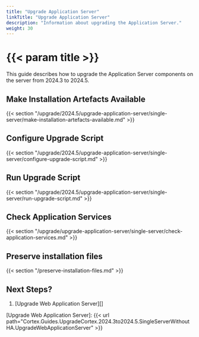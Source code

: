 ```yaml
---
title: "Upgrade Application Server"
linkTitle: "Upgrade Application Server"
description: "Information about upgrading the Application Server."
weight: 30
---
```


# {{< param title >}}

This guide describes how to upgrade the Application Server components on the server from 2024.3 to 2024.5.

## Make Installation Artefacts Available

{{< section "/upgrade/2024.5/upgrade-application-server/single-server/make-installation-artefacts-available.md" >}}

## Configure Upgrade Script

{{< section "/upgrade/2024.5/upgrade-application-server/single-server/configure-upgrade-script.md" >}}

## Run Upgrade Script

{{< section "/upgrade/2024.5/upgrade-application-server/single-server/run-upgrade-script.md" >}}

## Check Application Services

{{< section "/upgrade/upgrade-application-server/single-server/check-application-services.md" >}}

## Preserve installation files

{{< section "/preserve-installation-files.md" >}}

## Next Steps?

1. [Upgrade Web Application Server][]

[Upgrade Web Application Server]: {{< url path="Cortex.Guides.UpgradeCortex.2024.3to2024.5.SingleServerWithoutHA.UpgradeWebApplicationServer" >}}

